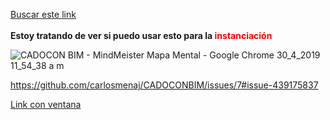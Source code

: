  <a href="http://www.quisqueyabiz.com/wiki/tiki-index.php?page=ADMINISTRACI%C3%93N+DEL+CGS">Buscar este link</a><br />
<br />
<strong>Estoy tratando de ver si puedo usar esto para la<span style="color:#FF0000;"> instanciaci&oacute;n</span></strong>

![CADOCON BIM - MindMeister Mapa Mental - Google Chrome 30_4_2019 11_54_38 a  m](https://user-images.githubusercontent.com/44502116/56975507-f5f30680-6b3e-11e9-85ad-210eb94e0317.png)

https://github.com/carlosmenaj/CADOCONBIM/issues/7#issue-439175837

<html>
<head>
	<title></title>
</head>
<body><a href="https://github.com/carlosmenaj/CADOCONBIM/issues/7" onclick="window.open(this.href, '', 'resizable=yes,status=no,location=no,toolbar=no,menubar=no,fullscreen=no,scrollbars=no,dependent=no,width=300,left=1,height=300,top=1'); return false;">Link con ventana</a></body>
</html>
